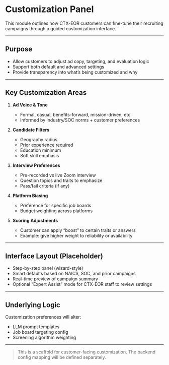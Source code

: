 # Customization Panel

This module outlines how CTX-EOR customers can fine-tune their recruiting campaigns through a guided customization interface.

---

## Purpose

- Allow customers to adjust ad copy, targeting, and evaluation logic
- Support both default and advanced settings
- Provide transparency into what’s being customized and why

---

## Key Customization Areas

1. **Ad Voice & Tone**
   - Formal, casual, benefits-forward, mission-driven, etc.
   - Informed by industry/SOC norms + customer preferences

2. **Candidate Filters**
   - Geography radius
   - Prior experience required
   - Education minimum
   - Soft skill emphasis

3. **Interview Preferences**
   - Pre-recorded vs live Zoom interview
   - Question topics and traits to emphasize
   - Pass/fail criteria (if any)

4. **Platform Biasing**
   - Preference for specific job boards
   - Budget weighting across platforms

5. **Scoring Adjustments**
   - Customer can apply “boost” to certain traits or answers
   - Example: give higher weight to reliability or availability

---

## Interface Layout (Placeholder)

- Step-by-step panel (wizard-style)
- Smart defaults based on NAICS, SOC, and prior campaigns
- Real-time preview of campaign summary
- Optional “Expert Assist” mode for CTX-EOR staff to review settings

---

## Underlying Logic

Customization preferences will alter:
- LLM prompt templates
- Job board targeting config
- Screening algorithm weighting

---

> This is a scaffold for customer-facing customization. The backend config mapping will be defined separately.


